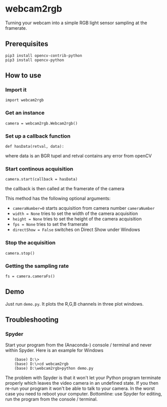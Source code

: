 # webcam2rgb
Turning your webcam into a simple RGB light sensor
sampling at the framerate.

## Prerequisites

```
pip3 install opencv-contrib-python
pip3 install opencv-python
```

## How to use

### Import it

```
import webcam2rgb
```

### Get an instance

```
camera = webcam2rgb.Webcam2rgb()
```

### Set up a callback function

```
def hasData(retval, data):
```
where data is an BGR tupel and retval contains any error from openCV

### Start continous acquisition

```
camera.start(callback = hasData)
```
the callback is then called at the framerate of the camera

This method has the following optional arguments:

 - `cameraNumber=0` starts acquisition from camera number `cameraNumber`
 - `width = None` tries to set the width of the camera acquisition
 - `height = None` tries to set the height of the camera acquisition
 - `fps = None` tries to set the framerate
 - `directShow = False` switches on Direct Show under Windows

### Stop the acquisition

```
camera.stop()
```

### Getting the sampling rate

```
fs = camera.cameraFs()
```


## Demo

Just run `demo.py`. It plots the R,G,B channels in three plot windows.


## Troubleshooting

### Spyder

Start your program from the (Anaconda-) console / terminal and never within Spyder. Here is
an example for Windows

```
    (base) D:\>
    (base) D:\>cd webcam2rgb
    (base) D:\webcam2rgb>python demo.py
```

The problem with Spyder is that it won't let your Python program terminate properly
which leaves the video camera in an undefined state. If you then re-run your program
it won't be able to talk to your camera. In the worst case you need to reboot your
computer. Bottomline: use Spyder for editing, run the program from the console / terminal.
